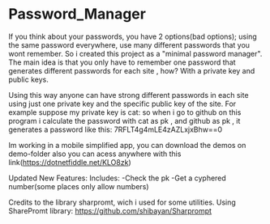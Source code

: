 # Password_Manager
If you think about your passwords, you have 2 options(bad options); using the same password everywhere, use many different passwords that you wont remember.
So i created this project as a "minimal password manager".
The main idea is that you only have to remember one password that generates different passwords for each site , how?
With a private key and public keys.

Using this way anyone can have strong different passwords in each site using just one private key and the specific public key of the site.
For example suppose my private key is cat: 
so when i go to github on this program i calculate the password with cat as pk , and github as pk , it generates a password like this:
7RFLT4g4mLE4zAZLxjxBhw==0

Im working in a mobile simplified app, you can download the demos on demo-folder also you can acess anywhere with this link(https://dotnetfiddle.net/KLO8zk) 

Updated New Features:
Includes:
-Check the pk
-Get a cyphered number(some places only allow numbers) 

Credits to the library sharpromt, wich i used for some utilities.
Using SharePromt library: https://github.com/shibayan/Sharprompt
